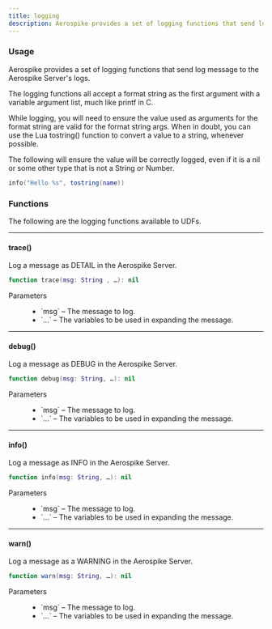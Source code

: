 ```yaml
---
title: logging
description: Aerospike provides a set of logging functions that send log message to the Aerospike Server's logs.
---
```


### Usage

Aerospike provides a set of logging functions that send log message to the Aerospike Server's logs.

The logging functions all accept a format string as the first argument with a variable argument list, much like printf in C.

While logging, you will need to ensure the value used as arguments for the format string are valid for the format string args. When in doubt, you can use the Lua tostring() function to convert a value to a string, whenever possible.

The following will ensure the value will be correctly logged, even if it is a nil or some other type that is not a String or Number.

```lua
info("Hello %s", tostring(name))
```

### Functions

The following are the logging functions available to UDFs.


-------------------------------------------------------------------------------
#### trace()

Log a message as DETAIL in the Aerospike Server.  

```lua
function trace(msg: String , …): nil
```

<dl class="function_spec">
  <dt>Parameters
  <dd>
    <ul>
      <li>`msg` – The message to log.
      <li>`...` – The variables to be used in expanding the message.
    </ul>
  </dd>
</dl>

-------------------------------------------------------------------------------
#### debug()

Log a message as DEBUG in the Aerospike Server.  

```lua
function debug(msg: String, …): nil
```

<dl class="function_spec">
  <dt>Parameters
  <dd>
    <ul>
      <li>`msg` – The message to log.
      <li>`...` – The variables to be used in expanding the message.
    </ul>
  </dd>
</dl>


-------------------------------------------------------------------------------
#### info()

Log a message as INFO in the Aerospike Server.

```lua
function info(msg: String, …): nil
```

<dl class="function_spec">
  <dt>Parameters
  <dd>
    <ul>
      <li>`msg` – The message to log.
      <li>`...` – The variables to be used in expanding the message.
    </ul>
  </dd>
</dl>


-------------------------------------------------------------------------------
#### warn()

Log a message as a WARNING in the Aerospike Server.  

```lua
function warn(msg: String, …): nil
```

<dl class="function_spec">
  <dt>Parameters
  <dd>
    <ul>
      <li>`msg` – The message to log.
      <li>`...` – The variables to be used in expanding the message.
    </ul>
  </dd>
</dl>

